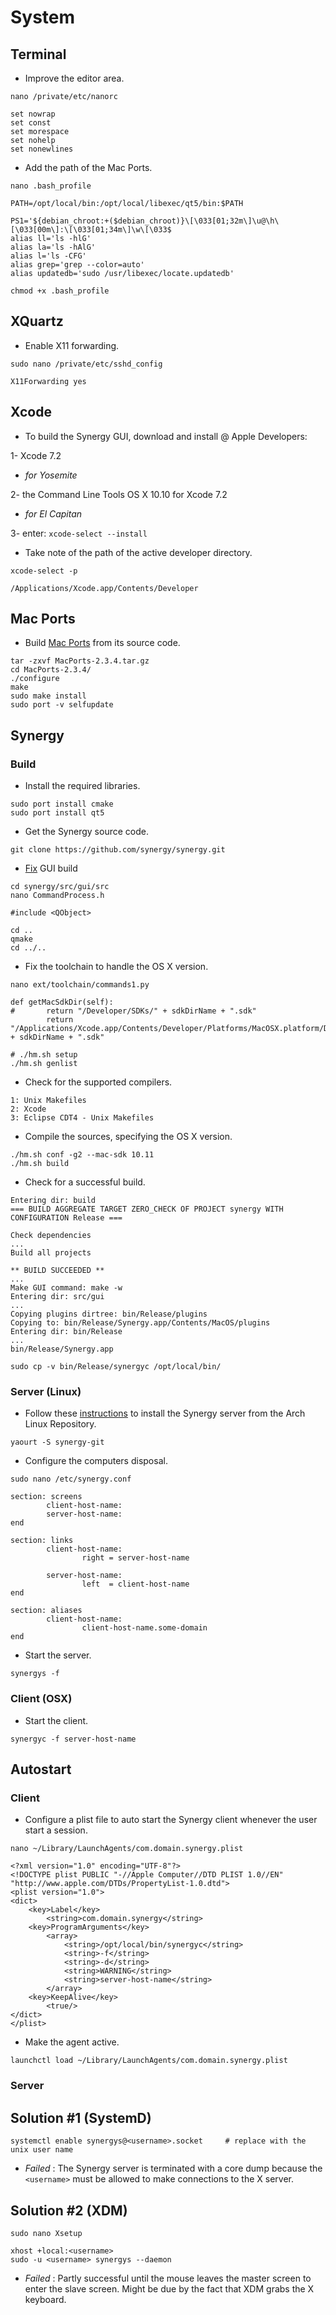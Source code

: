 # System
## Terminal
* Improve the editor area.  
```
nano /private/etc/nanorc
```
```
set nowrap
set const
set morespace
set nohelp
set nonewlines
```
* Add the path of the Mac Ports.  
```
nano .bash_profile
```
```
PATH=/opt/local/bin:/opt/local/libexec/qt5/bin:$PATH

PS1='${debian_chroot:+($debian_chroot)}\[\033[01;32m\]\u@\h\[\033[00m\]:\[\033[01;34m\]\w\[\033$
alias ll='ls -hlG'
alias la='ls -hAlG'
alias l='ls -CFG'
alias grep='grep --color=auto'
alias updatedb='sudo /usr/libexec/locate.updatedb'
```
```
chmod +x .bash_profile
```

## XQuartz
* Enable X11 forwarding.  
```
sudo nano /private/etc/sshd_config
```
```
X11Forwarding yes
```

## Xcode
* To build the Synergy GUI, download and install @ Apple Developers:  

1- Xcode 7.2  

* _for Yosemite_  

2- the Command Line Tools OS X 10.10 for Xcode 7.2  

* _for El Capitan_  

3- enter: ```xcode-select --install```  

* Take note of the path of the active developer directory.  
```
xcode-select -p
```
```
/Applications/Xcode.app/Contents/Developer
```

## Mac Ports
* Build [Mac Ports](http://www.macports.org/install.php) from its source code.  
```
tar -zxvf MacPorts-2.3.4.tar.gz
cd MacPorts-2.3.4/
./configure
make
sudo make install
sudo port -v selfupdate
```

## Synergy
### Build
* Install the required libraries.  
```
sudo port install cmake
sudo port install qt5
```
* Get the Synergy source code.  
```
git clone https://github.com/synergy/synergy.git
```
* [Fix](https://github.com/synergy/synergy/pull/5140) GUI build
```
cd synergy/src/gui/src
nano CommandProcess.h
```
```
#include <QObject>
```
```
cd ..
qmake
cd ../..
```
* Fix the toolchain to handle the OS X version.  
```
nano ext/toolchain/commands1.py
```
```
def getMacSdkDir(self):
#       return "/Developer/SDKs/" + sdkDirName + ".sdk"
        return "/Applications/Xcode.app/Contents/Developer/Platforms/MacOSX.platform/Developer/SDKs/" + sdkDirName + ".sdk"
```
```
# ./hm.sh setup
./hm.sh genlist
```
* Check for the supported compilers.  
```
1: Unix Makefiles
2: Xcode
3: Eclipse CDT4 - Unix Makefiles
```
*  Compile the sources, specifying the OS X version.  
```
./hm.sh conf -g2 --mac-sdk 10.11
./hm.sh build
```
* Check for a successful build.  
```
Entering dir: build
=== BUILD AGGREGATE TARGET ZERO_CHECK OF PROJECT synergy WITH CONFIGURATION Release ===

Check dependencies
...
Build all projects

** BUILD SUCCEEDED **
...
Make GUI command: make -w
Entering dir: src/gui
...
Copying plugins dirtree: bin/Release/plugins
Copying to: bin/Release/Synergy.app/Contents/MacOS/plugins
Entering dir: bin/Release
...
bin/Release/Synergy.app
```
```
sudo cp -v bin/Release/synergyc /opt/local/bin/
```

### Server (Linux)
* Follow these [instructions](https://wiki.archlinux.org/index.php/Synergy) to install the Synergy server from the Arch Linux Repository.  
```
yaourt -S synergy-git
```
* Configure the computers disposal.  
```
sudo nano /etc/synergy.conf
```
```
section: screens
        client-host-name:
        server-host-name:
end

section: links
        client-host-name:
                right = server-host-name

        server-host-name:
                left  = client-host-name
end

section: aliases
        client-host-name:
                client-host-name.some-domain
end
```
* Start the server.  
```
synergys -f
```

### Client (OSX)
* Start the client.
```
synergyc -f server-host-name
```

## Autostart
### Client
* Configure a plist file to auto start the Synergy client whenever the user start a session.  
```
nano ~/Library/LaunchAgents/com.domain.synergy.plist
```
```
<?xml version="1.0" encoding="UTF-8"?>
<!DOCTYPE plist PUBLIC "-//Apple Computer//DTD PLIST 1.0//EN" "http://www.apple.com/DTDs/PropertyList-1.0.dtd">
<plist version="1.0">
<dict>
	<key>Label</key>
		<string>com.domain.synergy</string>
	<key>ProgramArguments</key>
		<array>
			<string>/opt/local/bin/synergyc</string>
			<string>-f</string>
			<string>-d</string>
			<string>WARNING</string>
			<string>server-host-name</string>
		</array>
	<key>KeepAlive</key>
		<true/>
</dict>
</plist>
```
* Make the agent active.  
```
launchctl load ~/Library/LaunchAgents/com.domain.synergy.plist
```
### Server
## Solution #1 (SystemD)
```
systemctl enable synergys@<username>.socket     # replace with the unix user name
```
* _Failed_ : The Synergy server is terminated with a core dump because the ```<username>``` must be allowed to make connections to the X server.  

## Solution #2 (XDM)
```
sudo nano Xsetup
```
```
xhost +local:<username>
sudo -u <username> synergys --daemon

```
* _Failed_ : Partly successful until the mouse leaves the master screen to enter the slave screen.  Might be due by the fact that XDM grabs the X keyboard.  
